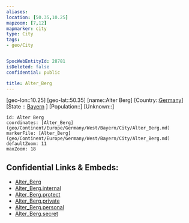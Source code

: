 ```yaml
---
aliases: 
location: [50.35,10.25]
mapzoom: [7,12] 
mapmarker: city 
type: City
tags:
- geo/City


SpocWebEntityId: 28781
isDeleted: false
confidential: public

title: Alter_Berg
---
```

[geo-lon::10.25]
[geo-lat::50.35]
[name::Alter Berg]
[Country::[Germany](geo/Continent/Europe/Germany.md)]
[State :: [Bayern](geo/Continent/Europe/Germany/West/Bayern.md) ]
[Population::]
[Unknown::]


```leaflet
id: Alter Berg
coordinates: [Alter_Berg](geo/Continent/Europe/Germany/West/Bayern/City/Alter_Berg.md)
markerFile: [Alter_Berg](geo/Continent/Europe/Germany/West/Bayern/City/Alter_Berg.md)
defaultZoom: 11 
maxZoom: 18
```


## Confidential Links & Embeds: 
- [Alter_Berg](../../../../../../../../_public/geo/Continent/Europe/Germany/West/Bayern/City/Alter_Berg.md) 
- [Alter_Berg.internal](../../../../../../../../_internal/geo/Continent/Europe/Germany/West/Bayern/City/Alter_Berg.internal.md) 
- [Alter_Berg.protect](../../../../../../../../_protect/geo/Continent/Europe/Germany/West/Bayern/City/Alter_Berg.protect.md) 
- [Alter_Berg.private](../../../../../../../../_private/geo/Continent/Europe/Germany/West/Bayern/City/Alter_Berg.private.md) 
- [Alter_Berg.personal](../../../../../../../../_personal/geo/Continent/Europe/Germany/West/Bayern/City/Alter_Berg.personal.md) 
- [Alter_Berg.secret](../../../../../../../../_secret/geo/Continent/Europe/Germany/West/Bayern/City/Alter_Berg.secret.md) 
